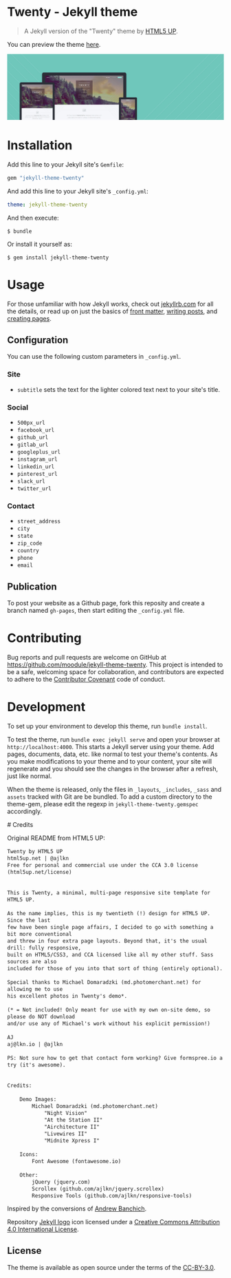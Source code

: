 # Twenty - Jekyll theme

> A Jekyll version of the "Twenty" theme by [HTML5 UP][html5up].

You can preview the theme [here](https://moodule.github.io/jekyll-theme-twenty).

![Twenty Theme](assets/images/screenshot.jpg "Twenty Theme")

# Installation

Add this line to your Jekyll site's `Gemfile`:

```ruby
gem "jekyll-theme-twenty"
```

And add this line to your Jekyll site's `_config.yml`:

```yaml
theme: jekyll-theme-twenty
```

And then execute:

    $ bundle

Or install it yourself as:

    $ gem install jekyll-theme-twenty

# Usage

For those unfamiliar with how Jekyll works, check out [jekyllrb.com](https://jekyllrb.com/) for all the details, 
or read up on just the basics of [front matter](https://jekyllrb.com/docs/frontmatter/), [writing posts](https://jekyllrb.com/docs/posts/), 
and [creating pages](https://jekyllrb.com/docs/pages/).

## Configuration

You can use the following custom parameters in `_config.yml`.

### Site
- `subtitle` sets the text for the lighter colored text next to your site's title.

### Social
- `500px_url`
- `facebook_url`
- `github_url`
- `gitlab_url`
- `googleplus_url`
- `instagram_url`
- `linkedin_url`
- `pinterest_url`
- `slack_url`
- `twitter_url`

### Contact
- `street_address`
- `city`
- `state`
- `zip_code`
- `country`
- `phone`
- `email`

## Publication

To post your website as a Github page, fork this reposity and create a branch named `gh-pages`, then start editing the `_config.yml` file.

# Contributing

Bug reports and pull requests are welcome on GitHub at https://github.com/moodule/jekyll-theme-twenty. This project is intended to be a safe, welcoming space for collaboration, and contributors are expected to adhere to the [Contributor Covenant][contributor-covenant] code of conduct.

# Development

To set up your environment to develop this theme, run `bundle install`.

To test the theme, run `bundle exec jekyll serve` and open your browser at `http://localhost:4000`. This starts a Jekyll server using your theme. Add pages, documents, data, etc. like normal to test your theme's contents. As you make modifications to your theme and to your content, your site will regenerate and you should see the changes in the browser after a refresh, just like normal.

When the theme is released, only the files in `_layouts`, `_includes`, `_sass` and `assets` tracked with Git are be bundled.
To add a custom directory to the theme-gem, please edit the regexp in `jekyll-theme-twenty.gemspec` accordingly.

# Credits

Original README from HTML5 UP:

```
Twenty by HTML5 UP
html5up.net | @ajlkn
Free for personal and commercial use under the CCA 3.0 license (html5up.net/license)


This is Twenty, a minimal, multi-page responsive site template for HTML5 UP.

As the name implies, this is my twentieth (!) design for HTML5 UP. Since the last
few have been single page affairs, I decided to go with something a bit more conventional
and threw in four extra page layouts. Beyond that, it's the usual drill: fully responsive,
built on HTML5/CSS3, and CCA licensed like all my other stuff. Sass sources are also
included for those of you into that sort of thing (entirely optional).

Special thanks to Michael Domaradzki (md.photomerchant.net) for allowing me to use
his excellent photos in Twenty's demo*.

(* = Not included! Only meant for use with my own on-site demo, so please do NOT download
and/or use any of Michael's work without his explicit permission!)

AJ
aj@lkn.io | @ajlkn

PS: Not sure how to get that contact form working? Give formspree.io a try (it's awesome).


Credits:

    Demo Images:
        Michael Domaradzki (md.photomerchant.net)
            "Night Vision"
            "At the Station II"
            "Airchitecture II"
            "Livewires II"
            "Midnite Xpress I"

    Icons:
        Font Awesome (fontawesome.io)

    Other:
        jQuery (jquery.com)
        Scrollex (github.com/ajlkn/jquery.scrollex)
        Responsive Tools (github.com/ajlkn/responsive-tools)
```

Inspired by the conversions of [Andrew Banchich][andrew-banchich].

Repository [Jekyll logo][jekyll-logo] icon licensed under a [Creative Commons Attribution 4.0 International License][cc4-license].

## License

The theme is available as open source under the terms of the [CC-BY-3.0](LICENSE).

[andrew-banchich]: https://gitlab.com/andrewbanchich
[cc4-license]: http://choosealicense.com/licenses/cc-by-4.0/
[contributor-covenant]: http://contributor-covenant.org
[html5up]: https://html5up.net/
[jekyll-logo]: https://github.com/jekyll/brand
